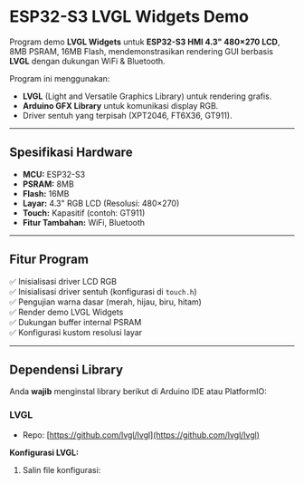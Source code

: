 # ESP32-S3 LVGL Widgets Demo
Program demo **LVGL Widgets** untuk **ESP32-S3 HMI 4.3" 480×270 LCD**, 8MB PSRAM, 16MB Flash, mendemonstrasikan rendering GUI berbasis **LVGL** dengan dukungan WiFi & Bluetooth.  

Program ini menggunakan:
- **LVGL** (Light and Versatile Graphics Library) untuk rendering grafis.
- **Arduino GFX Library** untuk komunikasi display RGB.
- Driver sentuh yang terpisah (XPT2046, FT6X36, GT911).

---

## Spesifikasi Hardware
- **MCU:** ESP32-S3
- **PSRAM:** 8MB
- **Flash:** 16MB
- **Layar:** 4.3" RGB LCD (Resolusi: 480×270)
- **Touch:** Kapasitif (contoh: GT911)
- **Fitur Tambahan:** WiFi, Bluetooth

---

## Fitur Program
✅ Inisialisasi driver LCD RGB  
✅ Inisialisasi driver sentuh (konfigurasi di `touch.h`)  
✅ Pengujian warna dasar (merah, hijau, biru, hitam)  
✅ Render demo LVGL Widgets  
✅ Dukungan buffer internal PSRAM  
✅ Konfigurasi kustom resolusi layar

---

## Dependensi Library
Anda **wajib** menginstal library berikut di Arduino IDE atau PlatformIO:

### LVGL
- Repo: [https://github.com/lvgl/lvgl](https://github.com/lvgl/lvgl)

**Konfigurasi LVGL:**
1. Salin file konfigurasi:

